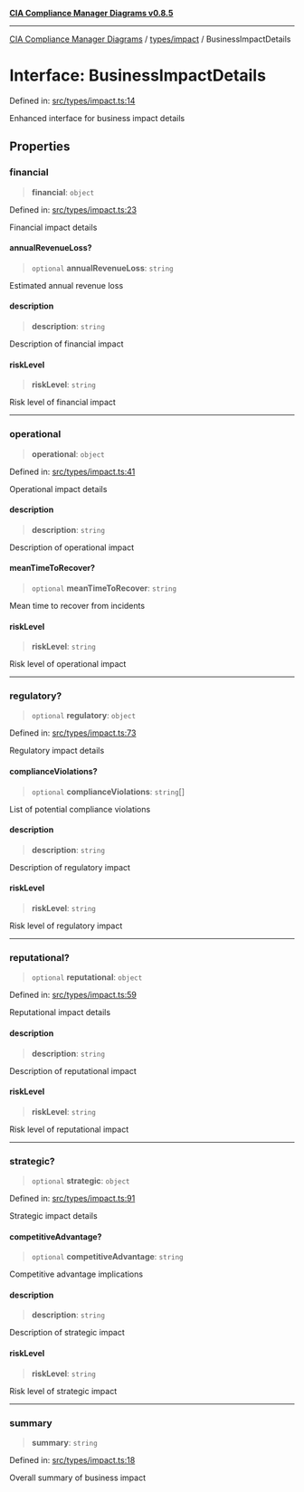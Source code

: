 [**CIA Compliance Manager Diagrams v0.8.5**](../../../README.md)

***

[CIA Compliance Manager Diagrams](../../../modules.md) / [types/impact](../README.md) / BusinessImpactDetails

# Interface: BusinessImpactDetails

Defined in: [src/types/impact.ts:14](https://github.com/Hack23/cia-compliance-manager/blob/3ae0301247f765ba03c8c0fe645db4718bb8af76/src/types/impact.ts#L14)

Enhanced interface for business impact details

## Properties

### financial

> **financial**: `object`

Defined in: [src/types/impact.ts:23](https://github.com/Hack23/cia-compliance-manager/blob/3ae0301247f765ba03c8c0fe645db4718bb8af76/src/types/impact.ts#L23)

Financial impact details

#### annualRevenueLoss?

> `optional` **annualRevenueLoss**: `string`

Estimated annual revenue loss

#### description

> **description**: `string`

Description of financial impact

#### riskLevel

> **riskLevel**: `string`

Risk level of financial impact

***

### operational

> **operational**: `object`

Defined in: [src/types/impact.ts:41](https://github.com/Hack23/cia-compliance-manager/blob/3ae0301247f765ba03c8c0fe645db4718bb8af76/src/types/impact.ts#L41)

Operational impact details

#### description

> **description**: `string`

Description of operational impact

#### meanTimeToRecover?

> `optional` **meanTimeToRecover**: `string`

Mean time to recover from incidents

#### riskLevel

> **riskLevel**: `string`

Risk level of operational impact

***

### regulatory?

> `optional` **regulatory**: `object`

Defined in: [src/types/impact.ts:73](https://github.com/Hack23/cia-compliance-manager/blob/3ae0301247f765ba03c8c0fe645db4718bb8af76/src/types/impact.ts#L73)

Regulatory impact details

#### complianceViolations?

> `optional` **complianceViolations**: `string`[]

List of potential compliance violations

#### description

> **description**: `string`

Description of regulatory impact

#### riskLevel

> **riskLevel**: `string`

Risk level of regulatory impact

***

### reputational?

> `optional` **reputational**: `object`

Defined in: [src/types/impact.ts:59](https://github.com/Hack23/cia-compliance-manager/blob/3ae0301247f765ba03c8c0fe645db4718bb8af76/src/types/impact.ts#L59)

Reputational impact details

#### description

> **description**: `string`

Description of reputational impact

#### riskLevel

> **riskLevel**: `string`

Risk level of reputational impact

***

### strategic?

> `optional` **strategic**: `object`

Defined in: [src/types/impact.ts:91](https://github.com/Hack23/cia-compliance-manager/blob/3ae0301247f765ba03c8c0fe645db4718bb8af76/src/types/impact.ts#L91)

Strategic impact details

#### competitiveAdvantage?

> `optional` **competitiveAdvantage**: `string`

Competitive advantage implications

#### description

> **description**: `string`

Description of strategic impact

#### riskLevel

> **riskLevel**: `string`

Risk level of strategic impact

***

### summary

> **summary**: `string`

Defined in: [src/types/impact.ts:18](https://github.com/Hack23/cia-compliance-manager/blob/3ae0301247f765ba03c8c0fe645db4718bb8af76/src/types/impact.ts#L18)

Overall summary of business impact
